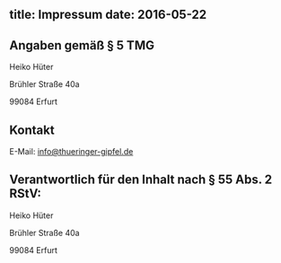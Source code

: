 title: Impressum
date: 2016-05-22
---
## Angaben gemäß § 5 TMG
Heiko Hüter

Brühler Straße 40a

99084 Erfurt

## Kontakt
E-Mail: [info@thueringer-gipfel.de](mailto:info@thueringer-gipfel.de)

## Verantwortlich für den Inhalt nach § 55 Abs. 2 RStV:
Heiko Hüter

Brühler Straße 40a

99084 Erfurt

